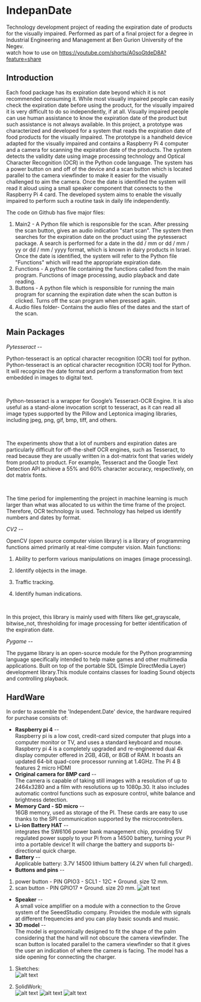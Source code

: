 # IndepanDate


Technology development project of reading the expiration date of products for the visually impaired. Performed as part of a final project for a degree in Industrial Engineering and Management at Ben Gurion University of the Negev.     
watch how to use on https://youtube.com/shorts/A0soGtdeD8A?feature=share
## Introduction

Each food package has its expiration date beyond which it is not recommended consuming it. While most visually impaired people can easily check the expiration date before using the product, for the visually impaired it is very difficult to do so independently, if at all. Visually impaired people can use human assistance to know the expiration date of the product but such assistance is not always available.
In this project, a prototype was characterized and developed for a system that reads the expiration date of food products for the visually impaired. The prototype is a handheld device adapted for the visually impaired and contains a Raspberry Pi 4 computer and a camera for scanning the expiration date of the products. The system detects the validity date using image processing technology and Optical Character Recognition (OCR) in the Python code language. The system has a power button on and off of the device and a scan button which is located parallel to the camera viewfinder to make it easier for the visually challenged to aim the camera. Once the date is identified the system will read it aloud using a small speaker component that connects to the Raspberry Pi 4 card. The developed system aims to enable the visually impaired to perform such a routine task in daily life independently.

The code on Github has five major files:

1. Main2 - A Python file which is responsible for the scan. After pressing the scan button, gives an audio indication "start scan". The system then searches for the expiration date on the product using the pytesseract package. A search is performed for a date in the dd / mm or dd / mm / yy or dd / mm / yyyy format, which is known in dairy products in Israel. Once the date is identified, the system will refer to the Python file "Functions" which will read the appropriate expiration date.
2. Functions - A python file containing the functions called from the main program. Functions of image processing, audio playback and date reading.
3. Buttons - A python file which is responsible for running the main program for scanning the expiration date when the scan button is clicked. Turns off the scan program when pressed again.
4. Audio files folder- Contains the audio files of the dates and the start of the scan.



## Main Packages

 

*Pytesseract* -- <br>

Python-tesseract is an optical character recognition (OCR) tool for python. Python-tesseract is an optical character recognition (OCR) tool for Python. It will recognize the date format and perform a transformation from text embedded in images to digital text.

<br>

Python-tesseract is a wrapper for Google’s Tesseract-OCR Engine. It is also useful as a stand-alone invocation script to tesseract, as it can read all image types supported by the Pillow and Leptonica imaging libraries, including jpeg, png, gif, bmp, tiff, and others.

<br>

The experiments show that a lot of numbers and expiration dates are particularly difficult for off-the-shelf OCR engines, such as Tesseract, to read because they are usually written in a dot-matrix font that varies widely from product to product. For example, Tesseract and the Google Text Detection API achieve a 55% and 60% character accuracy, respectively, on dot matrix fonts.

<br>

The time period for implementing the project in machine learning is much larger than what was allocated to us within the time frame of the project. Therefore, OCR technology is used. Technology has helped us identify numbers and dates by format.

*CV2* -- <br>

OpenCV (open source computer vision library) is a library of programming functions aimed primarily at real-time computer vision. Main functions:

1. Ability to perform various manipulations on images (image processing).

2. Identify objects in the image.

3. Traffic tracking.

4. Identify human indications.

<br>

In this project, this library is mainly used with filters like get_grayscale, bitwise_not, thresholding for image processing for better identification of the expiration date.

 *Pygame* -- <br>

The pygame library is an open-source module for the Python programming language specifically intended to help make games and other multimedia applications. Built on top of the portable SDL (Simple DirectMedia Layer) development library.This module contains classes for loading Sound objects and controlling playback.

## HardWare

In order to assemble the 'Independent.Date' device, the hardware required for purchase consists of:

* **Raspberry pi 4** --<br>
Raspberry pi is a low cost, credit-card sized computer that plugs into a computer monitor or TV, and uses a standard keyboard and mouse. Raspberry pi 4 is a completely upgraded and re-engineered dual 4k display computer offered in 2GB, 4GB, or 8GB of RAM. It boasts an updated 64-bit quad-core processor running at 1.4GHz. The Pi 4 B features 2 micro HDMI 
* **Original camera for 8MP card** -- <br>
The camera is capable of taking still images with a resolution of up to 2464x3280 and a film with resolutions up to 1080p.30. It also includes automatic control functions such as exposure control, white balance and brightness detection.
* **Memory Card - SD micro** --<br>
16GB memory, used as storage of the PI. These cards are easy to use thanks to the SPI communication supported by the microcontrollers.
* **Li-ion Battery HAT** -- <br>
integrates the SW6106 power bank management chip, providing 5V regulated power supply to your Pi from a 14500 battery, turning your Pi into a portable device! It will charge the battery and supports bi-directional quick charge.
* **Battery** -- <br>
Applicable battery: 3.7V 14500 lithium battery (4.2V when full charged).
* **Buttons and pins** --<br>
1. power button - PIN GPIO3 - SCL1 - 12C + Ground. size 12 mm.
2. scan button - PIN GPIO17 + Ground. size 20 mm.
![alt text](https://i.ibb.co/McQGrHj/PINS.jpg)
* **Speaker** -- <br>
A small voice amplifier on a module with a connection to the Grove system of the SeeedStudio company.
Provides the module with signals at different frequencies and you can play basic sounds and music.
* **3D model** -- <br> 
The model is ergonomically designed to fit the shape of the palm considering that the hand will not obscure the camera viewfinder. The scan button is located parallel to the camera viewfinder so that it gives the user an indication of where the camera is facing. The model has a side opening for connecting the charger.
1. Sketches: <br>
![alt text](https://i.ibb.co/Gc2XyZC/image.png)

2. SolidWork: <br>
![alt text](https://i.ibb.co/BCc5RRB/PHOTO-2022-06-10-13-45-01.jpg)
![alt text](https://i.ibb.co/smZkF0z/PHOTO-2022-06-10-13-45-02.jpg)
![alt text](https://i.ibb.co/ysH3v08/PHOTO-2022-06-10-13-45-02-1.jpg)
